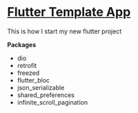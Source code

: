 # [Flutter Template App](https://github.com/amirdaryabak/Flutter-Template-App)

This is how I start my new flutter project

**Packages**
- dio
- retrofit
- freezed
- flutter_bloc
- json_serializable
- shared_preferences
- infinite_scroll_pagination

